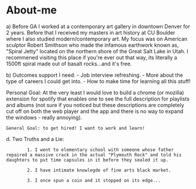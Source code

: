 # About-me

a)  Before GA I worked at a contemporary art gallery in downtown Denver for 2 years. Before that I received my masters in art history at CU Boulder where I also studied modern/contemporary art. My focus was on American sculptor Robert Smithson who made the infamous earthwork known as, "Spiral Jetty" located on the northern shore of the Great Salt Lake in Utah. I recommened visiting this place if you're ever out that way, its literally a 1500ft spiral made out of basalt rocks...and it's free.

b) Outcomes support I need: 
	- Job interview refreshing.
	- More about the type of careers I could get into.
	- How to make time for learning all this stuff!



Personal Goal: At the very least I would love to build a chrome (or mozilla) extension for spotify that enables one to see the full description for playlists and albums (not sure if you noticed but these descriptions are completely cut off on both the web player and the app and there is no way to expand the windows - really annoying).
	
	General Goal: to get hired! I want to work and learn!

d.    Two Truths and a Lie:

			1. I went to elementary school with someone whose father repaired a massive crack in the actual "Plymouth Rock" and told his daughters to put time capsules in it before they sealed it up.

			2. I have intimate knowlegde of fine arts black market.

			3. I once spun a coin and it stopped on its edge...
